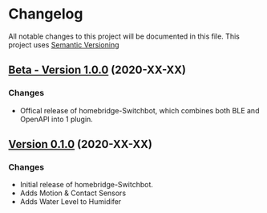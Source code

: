 # Changelog

All notable changes to this project will be documented in this file. This project uses [Semantic Versioning](https://semver.org/)

## [Beta - Version 1.0.0](https://github.com/OpenWonderLabs/homebridge-switchbot/releases/tag/v1.0.0) (2020-XX-XX)

### Changes

- Offical release of homebridge-Switchbot, which combines both BLE and OpenAPI into 1 plugin.


## [Version 0.1.0](https://github.com/OpenWonderLabs/homebridge-switchbot/releases/tag/v1.0.0) (2020-XX-XX)

### Changes

- Initial release of homebridge-Switchbot.
- Adds Motion & Contact Sensors
- Adds Water Level to Humidifer